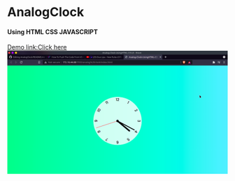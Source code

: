 # AnalogClock
<h4>Using HTML CSS JAVASCRIPT</h4>
<a href="https://sakthisaba.github.io/AnalogClock/" >Demo link:Click here</a>
<img src="Screenshot_127.png"> 
